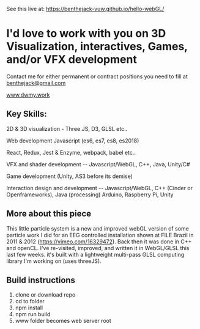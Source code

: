 See this live at: https://benthejack-vuw.github.io/hello-webGL/

# I'd love to work with you on 3D Visualization, interactives, Games, and/or VFX development    
Contact me for either permanent or contract positions you need to fill at benthejack@gmail.com  

www.dwmy.work  

## Key Skills:
2D & 3D visualization - Three.JS, D3, GLSL etc..

Web development Javascript (es6, es7, es8, es2018)

React, Redux, Jest & Enzyme, webpack, babel etc..

VFX and shader development -- Javascript/WebGL, C++, Java, Unity/C#

Game development (Unity, AS3 before its demise)

Interaction design and development -- Javascript/WebGL, C++ (Cinder or Openframeworks), Java (processing) Arduino, Raspberry Pi, Unity  



## More about this piece
This little particle system is a new and improved webGL version of some particle work I did for an EEG controlled installation shown at FILE Brazil in 2011 & 2012 (https://vimeo.com/16329472). Back then it was done in C++ and openCL. I've re-visited, improved, and written it in WebGL/GLSL this last few weeks. it's built with a lightweight multi-pass GLSL computing library I'm working on (uses threeJS).

## Build instructions
1) clone or download repo  
2) cd to folder  
3) npm install  
4) npm run build  
5) www folder becomes web server root  

